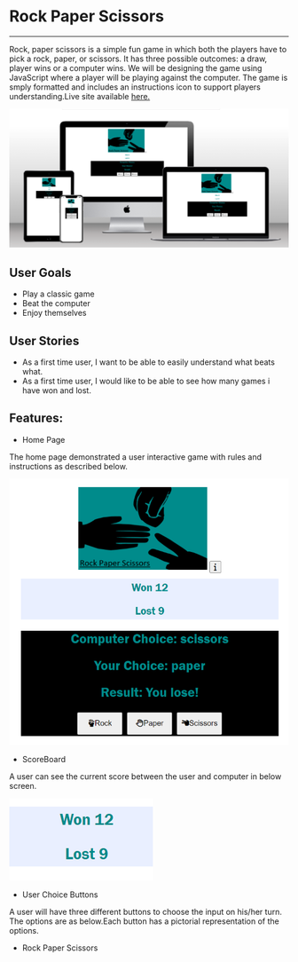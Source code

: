 # **Rock Paper Scissors**
---
Rock, paper scissors is a simple fun game in which both the players have to pick a rock, paper, or scissors. It has three possible outcomes: a draw, player wins or a computer wins. We will be designing the game using JavaScript where a player will be playing against the computer. The game is smply formatted and includes an instructions icon to support players understanding.Live site available [here.](https://murph25.github.io/Project_2/)

![site mock up image](/assets/css/Readme/mockup.png)
## User Goals 
- Play a classic game
- Beat the computer
- Enjoy themselves

## User Stories
- As a first time user, I want to be able to easily understand what beats what.
- As a first time user, I would like to be able to see how many games i have won and lost.

## Features:
- Home Page

The home page demonstrated a user interactive game with rules and instructions as described below.

![site homepage](/assets/css/Readme/homepage.png)

- ScoreBoard

A user can see the current score between the user and computer in below screen.

![site homepage](/assets/css/Readme/score.png)

- User Choice Buttons

A user will have three different buttons to choose the input on his/her turn. The options are as below.Each button has a pictorial representation of the options.

- Rock
Paper
Scissors









[def]: //assets/css/Readme/mockup.png